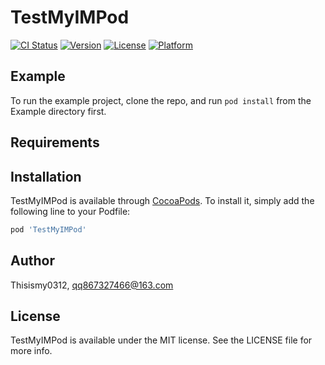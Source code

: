 # TestMyIMPod

[![CI Status](https://img.shields.io/travis/Thisismy0312/TestMyIMPod.svg?style=flat)](https://travis-ci.org/Thisismy0312/TestMyIMPod)
[![Version](https://img.shields.io/cocoapods/v/TestMyIMPod.svg?style=flat)](https://cocoapods.org/pods/TestMyIMPod)
[![License](https://img.shields.io/cocoapods/l/TestMyIMPod.svg?style=flat)](https://cocoapods.org/pods/TestMyIMPod)
[![Platform](https://img.shields.io/cocoapods/p/TestMyIMPod.svg?style=flat)](https://cocoapods.org/pods/TestMyIMPod)

## Example

To run the example project, clone the repo, and run `pod install` from the Example directory first.

## Requirements

## Installation

TestMyIMPod is available through [CocoaPods](https://cocoapods.org). To install
it, simply add the following line to your Podfile:

```ruby
pod 'TestMyIMPod'
```

## Author

Thisismy0312, qq867327466@163.com

## License

TestMyIMPod is available under the MIT license. See the LICENSE file for more info.
